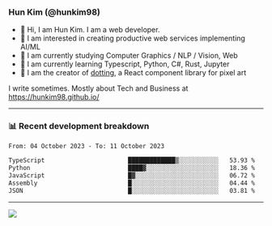 ### Hun Kim (@hunkim98)

- 👋 Hi, I am Hun Kim. I am a web developer. 
- 🤔 I am interested in creating productive web services implementing AI/ML
- 🔭 I am currently studying Computer Graphics / NLP / Vision, Web 
- 🌱 I am currently learning Typescript, Python, C#, Rust, Jupyter
- 🎨 I am the creator of [dotting](hunkim98.github.io/dotting), a React component library for pixel art

I write sometimes. Mostly about Tech and Business at https://hunkim98.github.io/

---
### 📊 Recent development breakdown
<!--START_SECTION:waka-->

```txt
From: 04 October 2023 - To: 11 October 2023

TypeScript                       █████████████▒░░░░░░░░░░░   53.93 %
Python                           ████▓░░░░░░░░░░░░░░░░░░░░   18.36 %
JavaScript                       █▓░░░░░░░░░░░░░░░░░░░░░░░   06.72 %
Assembly                         █░░░░░░░░░░░░░░░░░░░░░░░░   04.44 %
JSON                             █░░░░░░░░░░░░░░░░░░░░░░░░   03.81 %
```

<!--END_SECTION:waka-->
---

<!-- <div align='center'> -->
  <img align="center" src="https://github-readme-stats.vercel.app/api?username=hunkim98&theme=dark&show_icons=true"/>
<!-- </div> -->
<!--
**hunkim98/hunkim98** is a ✨ _special_ ✨ repository because its `README.md` (this file) appears on your GitHub profile.

Here are some ideas to get you started:

- 🔭 I’m currently working on ...
- 🌱 I’m currently learning ...
- 👯 I’m looking to collaborate on ...
- 🤔 I’m looking for help with ...
- 💬 Ask me about ...
- 📫 How to reach me: ...
- 😄 Pronouns: ...
- ⚡ Fun fact: ...
-->
